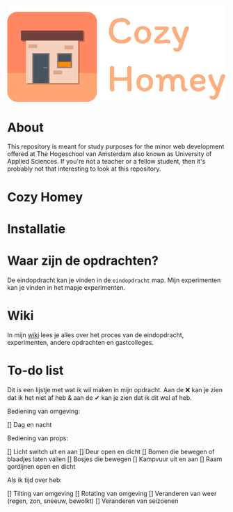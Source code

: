 ![logo](./images/logobig.png)

# About

This repository is meant for study purposes for the minor web development offered at The Hogeschool van Amsterdam also known as University of Applied Sciences. If you're not a teacher or a fellow student, then it's probably not that interesting to look at this repository.

# Cozy Homey

# Installatie

# Waar zijn de opdrachten?

De eindopdracht kan je vinden in de `eindopdracht` map. Mijn experimenten kan je vinden in het mapje experimenten.

# Wiki

In mijn [wiki](https://github.com/rvdegroen/css-to-the-rescue-2223/wiki/Over-dit-vak) lees je alles over het proces van de eindopdracht, experimenten, andere opdrachten en gastcolleges.

# To-do list

Dit is een lijstje met wat ik wil maken in mijn opdracht. Aan de ❌ kan je zien dat ik het niet af heb & aan de ✔ kan je zien dat ik dit wel af heb.

Bediening van omgeving:

[] Dag en nacht

Bediening van props:

[] Licht switch uit en aan
[] Deur open en dicht
[] Bomen die bewegen of blaadjes laten vallen
[] Bosjes die bewegen
[] Kampvuur uit en aan
[] Raam gordijnen open en dicht

Als ik tijd over heb:

[] Tilting van omgeving
[] Rotating van omgeving
[] Veranderen van weer (regen, zon, sneeuw, bewolkt)
[] Veranderen van seizoenen
